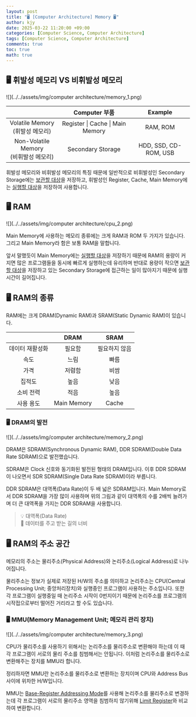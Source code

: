 ```yaml
---
layout: post
title: "🖥️ [Computer Architecture] Memory 🖥️"
author: kjy
date: 2025-03-22 11:20:00 +09:00
categories: [Computer Science, Computer Architecture]
tags: [Computer Science, Computer Architecture]
comments: true
toc: true
math: true
---
```


## 🖥️ 휘발성 메모리 VS 비휘발성 메모리

![](../../assets/img/computer architecture/memory_1.png)

|              | Computer 부품 | Example |
|:----------------------: | :----------:| :----------:|
| Volatile Memory <br/> (휘발성 메모리) | Register \| Cache \| Main Memory | RAM, ROM |
| Non-Volatile Memory <br/> (비휘발성 메모리) | Secondary Storage | HDD, SSD, CD-ROM, USB |

휘발성 메모리와 비휘발성 메모리의 특징 때문에 일반적으로 비휘발성인 Secondary Storage에는 <u>보관할 대상</u>을 저장하고, 휘발성인 Register, Cache, Main Memory에는 <u>실행할 대상</u>을 저장하여 사용합니다.

## 🖥️ RAM

![](../../assets/img/computer architecture/cpu_2.png)

Main Memory에 사용하는 메모리 종류에는 크게 RAM과 ROM 두 가지가 있습니다. 그리고 Main Memory라 함은 보통 RAM을 말합니다.

앞서 말했듯이 Main Memory에는 <u>실행할 대상</u>을 저장하기 때문에 RAM의 용량이 커지면 많은 프로그램들을 동시에 빠르게 실행하는데 유리하며 반대로 용량이 작으면 <u>보관할 대상</u>을 저장하고 있는 Secondary Storage에 접근하는 일이 많아지기 때문에 실행 시간이 길어집니다.

## 🖥️ RAM의 종류

RAM에는 크게 DRAM(Dynamic RAM)과 SRAM(Static Dynamic RAM)이 있습니다.

|  | DRAM | SRAM |
| :----------:| :----------:| :----------:|
| 데이터 재활성화 | 필요함 | 필요하지 않음 |
| 속도 | 느림 | 빠름 |
| 가격 | 저렴함 | 비쌈 |
| 집적도 | 높음 | 낮음 |
| 소비 전력 | 적음 | 높음 |
| 사용 용도 | Main Memory | Cache |

### 🖥️ DRAM의 발전

![](../../assets/img/computer architecture/memory_2.png)

DRAM은 SDRAM(Synchronous Dynamic RAM), DDR SDRAM(Double Data Rate SDRAM)으로 발전했습니다.

SDRAM은 Clock 신호와 동기화된 발전된 형태의 DRAM입니다. 이후 DDR SDRAM이 나오면서 SDR SDRAM(Single Data Rate SDRAM)이라 부릅니다.

DDR SDRAM은 대역폭(Data Rate)이 두 배 넓은 SDRAM입니다. Main Memory로서 DDR SDRAM을 가장 많이 사용하며 위의 그림과 같이 대역폭의 수를 $2$배씩 늘려가며 더 큰 대역폭을 가지는 DDR SDRAM을 사용합니다.

> 💡 대역폭(Data Rate)  
> 📢 데이터를 주고 받는 길의 너비

## 🖥️ RAM의 주소 공간

메모리의 주소는 물리주소(Physical Address)와 논리주소(Logical Address)로 나누어집니다.

물리주소는 정보가 실제로 저장된 H/W의 주소를 의미하고 논리주소는 CPU(Central Processing Unit; 중앙처리장치)와 실행중인 프로그램이 사용하는 주소입니다. 또한 각 프로그램이 실행중일 때 논리주소 시작이 $0$번지이기 때문에 논리주소를 프로그램의 시작접으로부터 떨어진 거리라고 할 수도 있습니다.

### 🖥️ MMU(Memory Management Unit; 메모리 관리 장치)

![](../../assets/img/computer architecture/memory_3.png)

CPU가 물리주소를 사용하기 위해서는 논리주소를 물리주소로 변환해야 하는데 이 때 각 프로그램이 서로의 물리 주소를 침범해서는 안됩니다. 이처럼 논리주소를 물리주소로 변환해주는 장치를 MMU라 합니다.

정리하자면 MMU란 논리주소를 물리주소로 변환하는 장치이며 CPU와 Address Bus 사이에 위차한 H/W입니다.

MMU는 [Base-Register Addressing Mode](https://jjjuuuun.github.io/posts/Computer-Architecture-Instruction/#%EF%B8%8F-%EC%A3%BC%EC%86%8C-%EC%A7%80%EC%A0%95-%EB%B0%A9%EC%8B%9D)를 사용해 논리주소를 물리주소로 변경하는데 각 프로그램이 서로의 물리주소 영역을 침범하지 않기위해 [Limit Register](https://jjjuuuun.github.io/posts/Computer-Architecture-CPU/#%EF%B8%8F-register)와 비교하여 변환합니다.



